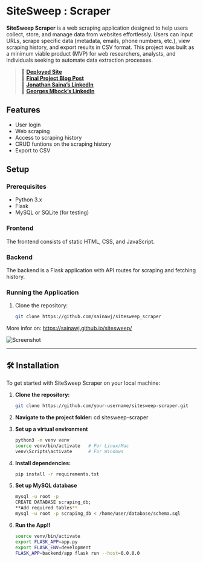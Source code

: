 # SiteSweep : Scraper

**SiteSweep Scraper** is a web scraping application designed to help users collect, store, and manage data from websites effortlessly. Users can input URLs, scrape specific data (metadata, emails, phone numbers, etc.), view scraping history, and export results in CSV format. This project was built as a minimum viable product (MVP) for web researchers, analysts, and individuals seeking to automate data extraction processes.

> 🔗 **[Deployed Site](http://54.197.27.210:5000/)**  
> 📄 **[Final Project Blog Post](https://www.linkedin.com/pulse/introducing-sitesweep-scraper-my-latest-web-scraping-project-saina-w9guf/)**  
> 🔗 **[Jonathan Saina’s LinkedIn](https://www.linkedin.com/in/sainawj/)**  
> 🔗 **[Georges Mbock’s LinkedIn](https://www.linkedin.com/in/georges-mbock/)**

## Features
- User login
- Web scraping
- Access to scraping history
- CRUD funtions on the scraping history
- Export to CSV

## Setup

### Prerequisites
- Python 3.x
- Flask
- MySQL or SQLite (for testing)

### Frontend
The frontend consists of static HTML, CSS, and JavaScript.

### Backend
The backend is a Flask application with API routes for scraping and fetching history.

### Running the Application

1. Clone the repository:

   ```bash
   git clone https://github.com/sainawj/sitesweep_scraper
More infor on: https://sainawj.github.io/sitesweep/

![Screenshot](scraped.png)

---

## 🛠 Installation

To get started with SiteSweep Scraper on your local machine:

1. **Clone the repository:**
   ```bash
   git clone https://github.com/your-username/sitesweep-scraper.git
2. **Navigate to the project folder:**
   cd sitesweep-scraper

3. **Set up a virtual environment**
   ```bash
   python3 -m venv venv
   source venv/bin/activate   # For Linux/Mac
   venv\Scripts\activate      # For Windows
5. **Install dependencies:**
   ```bash
   pip install -r requirements.txt
6. **Set up MySQL database**
   ```bash
   mysql -u root -p
   CREATE DATABASE scraping_db;
   **Add required tables**
   mysql -u root -p scraping_db < /home/user/database/schema.sql

7. **Run the App!!**
     ```bash
   source venv/bin/activate
   export FLASK_APP=app.py
   export FLASK_ENV=development
   FLASK_APP=backend/app flask run --host=0.0.0.0
